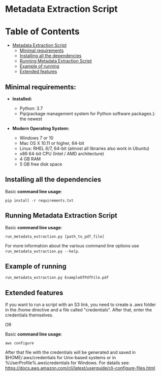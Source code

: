 # Metadata Extraction Script

Table of Contents
=================

* [Metadata Extraction Script](#metadata-extraction-script)
   * [Minimal requirements](#minimal-requirements)
   * [Installing all the dependencies](#Installing-all-the-dependencies)
   * [Running Metadata Extraction Script](#running-metadata-extraction-script)
   * [Example of running](#example-of-running)
   * [Extended features](#extended-features)


## Minimal requirements:
* **Installed:**
	* Python: 3.7
	* Pip(package management system for Python software packages.): the newest

* **Modern Operating System:**
	* Windows 7 or 10
	* Mac OS X 10.11 or higher, 64-bit
	* Linux: RHEL 6/7, 64-bit (almost all libraries also work in Ubuntu)
	* x86 64-bit CPU (Intel / AMD architecture)
	* 4 GB RAM
	* 5 GB free disk space

## Installing all the dependencies

Basic **command line usage**:

	pip install -r requirements.txt

## Running Metadata Extraction Script

Basic **command line usage**:
    
	run_metadata_extraction.py [path_to_pdf_file]

For more information about the various command line options use `run_metadata_extraction.py --help`.


## Example of running

	run_metadata_extraction.py ExampleOfPdfFile.pdf
	
	
## Extended features

If you want to run a script with an S3 link, you need to create a .aws folder in the /home directive and a file called "credentials". After that, enter the credentials themselves.

OR

Basic **command line usage**:

	aws configure

After that file with the credentials will be generated and saved in $HOME/.aws/credentials for Unix-based systems or in %UserProfile%\.aws\credentials for Windows.
For datails see:
https://docs.aws.amazon.com/cli/latest/userguide/cli-configure-files.html